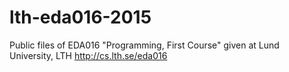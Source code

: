 # lth-eda016-2015
Public files of EDA016 "Programming, First Course" given at Lund University, LTH http://cs.lth.se/eda016 
